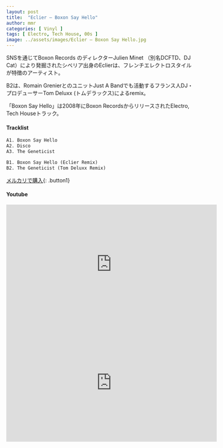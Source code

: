 ```yaml
---
layout: post
title:  "Eclier – Boxon Say Hello"
author: mmr
categories: [ Vinyl ]
tags: [ Electro, Tech House, 00s ]
image: ../assets/images/Eclier – Boxon Say Hello.jpg
---
```


SNSを通じてBoxon Records のディレクターJulien Minet （別名DCFTD、DJ Cat）により発掘されたシベリア出身のEclierは、フレンチエレクトロスタイルが特徴のアーティスト。

B2は、Romain GrenierとのユニットJust A Bandでも活動するフランス人DJ・プロデューサーTom Deluxx (トムデラックス)によるremix。

「Boxon Say Hello」は2008年にBoxon RecordsからリリースされたElectro, Tech Houseトラック。

#### Tracklist
```md
A1. Boxon Say Hello
A2. Disco
A3. The Geneticist

B1. Boxon Say Hello (Eclier Remix)
B2. The Geneticist (Tom Deluxx Remix)
```

[メルカリで購入](https://jp.mercari.com/item/m10519633857?afid=6142608987){: .button1}

#### Youtube
<iframe width="560" height="315" src="https://www.youtube.com/embed/0s36c1i0MPA?si=rvYDEsEapn07J8AN" title="YouTube video player" frameborder="0" allow="accelerometer; autoplay; clipboard-write; encrypted-media; gyroscope; picture-in-picture; web-share" referrerpolicy="strict-origin-when-cross-origin" allowfullscreen></iframe>

<iframe width="560" height="315" src="https://www.youtube.com/embed/QDnPiniV_cE?si=8Rfh9aycybU0oxoL" title="YouTube video player" frameborder="0" allow="accelerometer; autoplay; clipboard-write; encrypted-media; gyroscope; picture-in-picture; web-share" referrerpolicy="strict-origin-when-cross-origin" allowfullscreen></iframe>